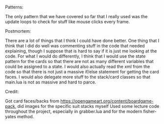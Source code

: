 Patterns:

The only pattern that we have covered so far that I really used was the update loops to check for stuff like mouse clicks every frame.

Postmortem:

There are a lot of things that I think I could have done better. One thing that I think that I did do well was commenting stuff in the code that needed explaining, though I suppose that is hard to say if it is just me looking at the code. For what I would do differently, I think that I would use the state pattern for the cards so that there are not as many different variables that could be assigned to a state. I would also actually read the xml from the code so that there is not just a massive if/else statement for getting the card faces. I would also delegate more stuff to the stack/card classes so that main.lua is not as massive and hard to parce.

Credit:

Got card faces/backs from https://opengameart.org/content/boardgame-pack, did images for the specific suit stacks myself
Used some lecture code throughout the project, especially in grabber.lua and for the modern fisher-yates method.
